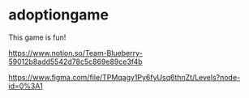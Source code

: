 # adoptiongame

This game is fun!


https://www.notion.so/Team-Blueberry-59012b8add5542d78c5c869e89ce3f4b

https://www.figma.com/file/TPMqagy1Py6fyUsq6thnZt/Levels?node-id=0%3A1



